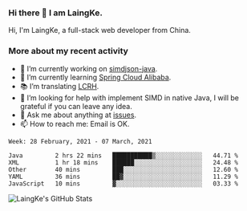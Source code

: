 ### Hi there 👋 I am LaingKe.

Hi, I'm LaingKe, a full-stack web developer from China.

### More about my recent activity

- 🔭 I’m currently working on [simdjson-java](https://github.com/laingke/simdjson-java).
- 🌱 I’m currently learning [Spring Cloud Alibaba](https://github.com/alibaba/spring-cloud-alibaba).
- :books: I’m translating [LCRH](https://github.com/LCTT/LCRH).
- 🤔 I’m looking for help with implement SIMD in native Java, I will be grateful if you can leave any idea.
- 💬 Ask me about anything at [issues](https://github.com/laingke/laingke/issues).
- 📫 How to reach me: Email is OK.

<!--START_SECTION:waka-->
```text
Week: 28 February, 2021 - 07 March, 2021

Java         2 hrs 22 mins   ███████████▒░░░░░░░░░░░░░   44.71 % 
XML          1 hr 18 mins    ██████░░░░░░░░░░░░░░░░░░░   24.48 % 
Other        40 mins         ███░░░░░░░░░░░░░░░░░░░░░░   12.60 % 
YAML         36 mins         ██▓░░░░░░░░░░░░░░░░░░░░░░   11.29 % 
JavaScript   10 mins         ▓░░░░░░░░░░░░░░░░░░░░░░░░   03.33 % 
```
<!--END_SECTION:waka-->

![LaingKe's GitHub Stats](https://github-readme-stats.vercel.app/api?username=laingke&show_icons=true&theme=nightowl&count_private=true)

